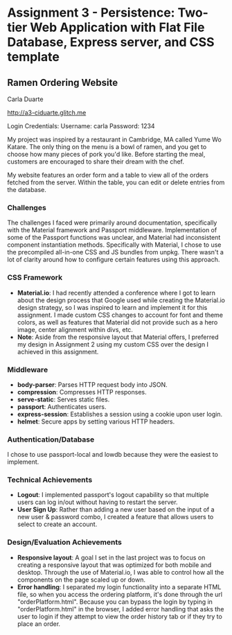 Assignment 3 - Persistence: Two-tier Web Application with Flat File Database, Express server, and CSS template
===
## Ramen Ordering Website
Carla Duarte

http://a3-ciduarte.glitch.me

Login Credentials:
Username: carla
Password: 1234

My project was inspired by a restaurant in Cambridge, MA called Yume Wo Katare.
The only thing on the menu is a bowl of ramen, and you get to choose how many pieces
of pork you'd like. Before starting the meal, customers are encouraged to share their
dream with the chef.

My website features an order form and a table to view all of the orders fetched from
the server. Within the table, you can edit or delete entries from the database.

### Challenges
The challenges I faced were primarily around documentation, specifically with the Material
framework and Passport middleware. Implementation of some of the Passport functions was unclear,
and Material had inconsistent component instantiation methods. Specifically with Material, I chose
to use the precompiled all-in-one CSS and JS bundles from unpkg. There wasn't a lot of clarity
around how to configure certain features using this approach.

### CSS Framework
- **Material.io**: I had recently attended a conference where I got to learn about the
design process that Google used while creating the Material.io design strategy, so I 
was inspired to learn and implement it for this assignment. I made custom CSS changes
to account for font and theme colors, as well as features that Material did not provide
such as a hero image, center alignment within divs, etc.
- **Note**: Aside from the responsive layout that Material offers, I preferred my design
in Assignment 2 using my custom CSS over the design I achieved in this assignment.

### Middleware
- **body-parser**: Parses HTTP request body into JSON.
- **compression**: Compresses HTTP responses.
- **serve-static**: Serves static files.
- **passport**: Authenticates users.
- **express-session**: Establishes a session using a cookie upon user login.
- **helmet**: Secure apps by setting various HTTP headers.

### Authentication/Database
I chose to use passport-local and lowdb because they were the easiest to implement.

### Technical Achievements
- **Logout**: I implemented passport's logout capability so that multiple users can log in/out
without having to restart the server.
- **User Sign Up**: Rather than adding a new user based on the input of a new user & password
combo, I created a feature that allows users to select to create an account.

### Design/Evaluation Achievements
- **Responsive layout**: A goal I set in the last project was to focus on creating a responsive layout
that was optimized for both mobile and desktop. Through the use of Material.io, I was able to control
how all the components on the page scaled up or down.
- **Error handling**: I separated my login functionality into a separate HTML file, so when you
access the ordering platform, it's done through the url "orderPlatform.html". Because you can bypass
the login by typing in "orderPlatform.html" in the browser, I added error handling that asks the user
to login if they attempt to view the order history tab or if they try to place an order.